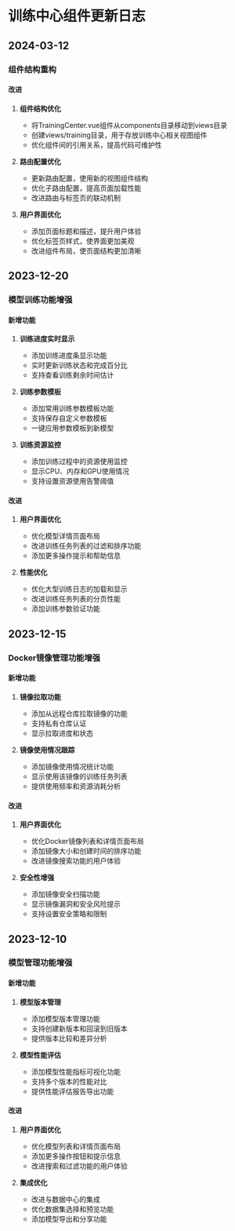 # 训练中心组件更新日志

## 2024-03-12

### 组件结构重构

#### 改进

1. **组件结构优化**
   - 将TrainingCenter.vue组件从components目录移动到views目录
   - 创建views/training目录，用于存放训练中心相关视图组件
   - 优化组件间的引用关系，提高代码可维护性

2. **路由配置优化**
   - 更新路由配置，使用新的视图组件结构
   - 优化子路由配置，提高页面加载性能
   - 改进路由与标签页的联动机制

3. **用户界面优化**
   - 添加页面标题和描述，提升用户体验
   - 优化标签页样式，使界面更加美观
   - 改进组件布局，使页面结构更加清晰

## 2023-12-20

### 模型训练功能增强

#### 新增功能

1. **训练进度实时显示**
   - 添加训练进度条显示功能
   - 实时更新训练状态和完成百分比
   - 支持查看训练剩余时间估计

2. **训练参数模板**
   - 添加常用训练参数模板功能
   - 支持保存自定义参数模板
   - 一键应用参数模板到新模型

3. **训练资源监控**
   - 添加训练过程中的资源使用监控
   - 显示CPU、内存和GPU使用情况
   - 支持设置资源使用告警阈值

#### 改进

1. **用户界面优化**
   - 优化模型详情页面布局
   - 改进训练任务列表的过滤和排序功能
   - 添加更多操作提示和帮助信息

2. **性能优化**
   - 优化大型训练日志的加载和显示
   - 改进训练任务列表的分页性能
   - 添加训练参数验证功能

## 2023-12-15

### Docker镜像管理功能增强

#### 新增功能

1. **镜像拉取功能**
   - 添加从远程仓库拉取镜像的功能
   - 支持私有仓库认证
   - 显示拉取进度和状态

2. **镜像使用情况跟踪**
   - 添加镜像使用情况统计功能
   - 显示使用该镜像的训练任务列表
   - 提供使用频率和资源消耗分析

#### 改进

1. **用户界面优化**
   - 优化Docker镜像列表和详情页面布局
   - 添加镜像大小和创建时间的排序功能
   - 改进镜像搜索功能的用户体验

2. **安全性增强**
   - 添加镜像安全扫描功能
   - 显示镜像漏洞和安全风险提示
   - 支持设置安全策略和限制

## 2023-12-10

### 模型管理功能增强

#### 新增功能

1. **模型版本管理**
   - 添加模型版本管理功能
   - 支持创建新版本和回滚到旧版本
   - 提供版本比较和差异分析

2. **模型性能评估**
   - 添加模型性能指标可视化功能
   - 支持多个版本的性能对比
   - 提供性能评估报告导出功能

#### 改进

1. **用户界面优化**
   - 优化模型列表和详情页面布局
   - 添加更多操作按钮和提示信息
   - 改进搜索和过滤功能的用户体验

2. **集成优化**
   - 改进与数据中心的集成
   - 优化数据集选择和预览功能
   - 添加模型导出和分享功能 